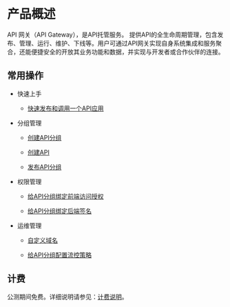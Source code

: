 
# 产品概述

API 网关（API Gateway），是API托管服务。 提供API的全生命周期管理，包含发布、管理、运行、维护、下线等。用户可通过API网关实现自身系统集成和服务聚合，还能便捷安全的开放其业务功能和数据，并实现与开发者或合作伙伴的连接。




## 常用操作

- 快速上手
	- [快速发布和调用一个API应用](../Best-Practices/example_for_create_api.md)

- 分组管理
	- [创建API分组](../Operation-Guide/Create-APIGroup/Create-APIGroup.md)
	
	- [创建API](../Operation-Guide/Create-API/Create-API.md)
	
 	- [发布API分组](../Operation-Guide/Create-Publish/Create-Publish.md)
	

- 权限管理
	- [给API分组绑定前端访问授权](../Operation-Guide/Create-Auth/Create-Auth.md)
	
	- [给API分组绑定后端签名](../Operation-Guide/Create-BackSign/Create-BackSign.md)
	
 
- 运维管理
	- [自定义域名](../Operation-Guide/Create-Domain/Create-Domain.md)
	
	- [给API分组配置流控策略](../Operation-Guide/Create-Stream/Create-Stream.md)
	

## 计费
公测期间免费。详细说明请参见：[计费说明](../Pricing/Billing-Rules.md)。

